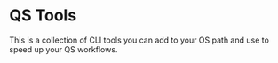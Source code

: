 # QS Tools

This is a collection of CLI tools you can add to your OS path and use to speed
up your QS workflows.
